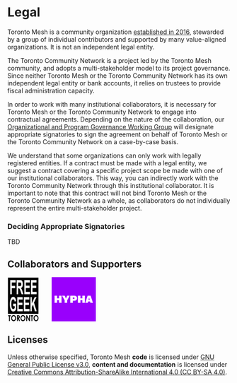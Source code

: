 # Legal

Toronto Mesh is a community organization [established in 2016](https://tomesh.net/timeline/), stewarded by a group of individual contributors and supported by many value-aligned organizations.
It is not an independent legal entity.

The Toronto Community Network is a project led by the Toronto Mesh community, and adopts a multi-stakeholder model to its project governance.
Since neither Toronto Mesh or the Toronto Community Network has its own independent legal entity or bank accounts, it relies on trustees to provide fiscal administration capacity.

In order to work with many institutional collaborators, it is necessary for Toronto Mesh or the Toronto Community Network to engage into contractual agreements.
Depending on the nature of the collaboration, our [Organizational and Program Governance Working Group](./working-groups.html#organizational-and-program-governance) will designate appropriate signatories to sign the agreement on behalf of Toronto Mesh or the Toronto Community Network on a case-by-case basis.

We understand that some organizations can only work with legally registered entities.
If a contract must be made with a legal entity, we suggest a contract covering a specific project scope be made with one of our institutional collaborators.
This way, you can indirectly work with the Toronto Community Network through this institutional collaborator.
It is important to note that this contract will not bind Toronto Mesh or the Toronto Community Network as a whole, as collaborators do not individually represent the entire multi-stakeholder project.

### Deciding Appropriate Signatories

TBD

## Collaborators and Supporters

<a href="https://www.freegeektoronto.org" target="_blank"><img src="images/logo-fgt.png" style="vertical-align:top; padding-right:5%; max-width:20%; max-height:100px;"></a>
<a href="https://hypha.coop" target="_blank"><img src="images/logo-hypha.png" style="vertical-align:top; padding-right:5%; max-width:20%; max-height:100px;"></a>

## Licenses

Unless otherwise specified, Toronto Mesh **code** is licensed under [GNU General Public License v3.0](https://www.gnu.org/licenses/gpl-3.0.en.html), **content and documentation** is licensed under [Creative Commons Attribution-ShareAlike International 4.0 (CC BY-SA 4.0)](https://creativecommons.org/licenses/by-sa/4.0/).
